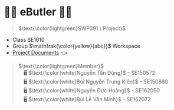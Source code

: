 # :man_technologist: eButler :woman_technologist:
>$\text{\color{lightgreen}SWP391 \ Project}$ 
* Class $\text{SE1610}$
* Group $\mathfrak{\color{yellow}{abc}}$ Workspace </br>
* [Project Documents](https://drive.google.com/drive/u/1/folders/1WTBuWvcq7K1fZ2wkgy0ZsyfZYTdia6dV) 👈</br>
>$\text{\color{lightgreen}Member}$ </br> 
&emsp;:desktop_computer: $\text{\color{white}Nguyễn Tấn Dũng}$ - $\text{SE150572}$ </br>
&emsp;:desktop_computer: $\text{\color{white}Bùi Nguyễn Trung Kiên}$ - $\text{SE150860}$ </br>
&emsp;:desktop_computer: $\text{\color{white}Nguyễn Đức Hoàng}$ - $\text{SE162050}$ </br>
&emsp;:desktop_computer: $\text{\color{white}Bùi Lễ Văn Minh}$ - $\text{SE162072}$ </br>
